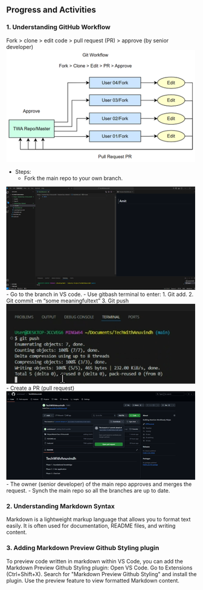 ## **Progress and Activities** 

### **1. Understanding GitHub Workflow**  
Fork > clone > edit code > pull request (PR) > approve (by senior developer)
<img src="Assets\Image0.png" alt="Image0" width="500">

- Steps:  
  - Fork the main repo to your own branch.
<img src="Assets\Image1.png" alt="Image1" width="500">
  - Go to the branch in VS code.
  - Use gitbash terminal to enter:
  1. Git add.
  2. Git commit -m “some meaningfultext”
  3. Git push
<img src="Assets\Image2.png" alt="Image2" width="500">
  - Create a PR (pull request)
<img src="Assets\Image3.png" alt="Image3" width="500">
  - The owner (senior developer) of the main repo approves and merges the request.
  - Synch the main repo so all the branches are up to date. 

### **2. Understanding Markdown Syntax** 
Markdown is a lightweight markup language that allows you to format text easily.
It is often used for documentation, README files, and writing content.


### **3. Adding Markdown Preview Github Styling plugin** 
To preview code written in markdown within VS Code, you can add the Markdown Preview Github Styling plugin:
Open VS Code.
Go to Extensions (Ctrl+Shift+X).
Search for "Markdown Preview Github Styling" and install the plugin.
Use the preview feature to view formatted Markdown content.
